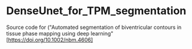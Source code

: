 # DenseUnet_for_TPM_segmentation

Source code for 
("Automated segmentation of biventricular contours in tissue phase mapping using deep learning"[https://doi.org/10.1002/nbm.4606]
